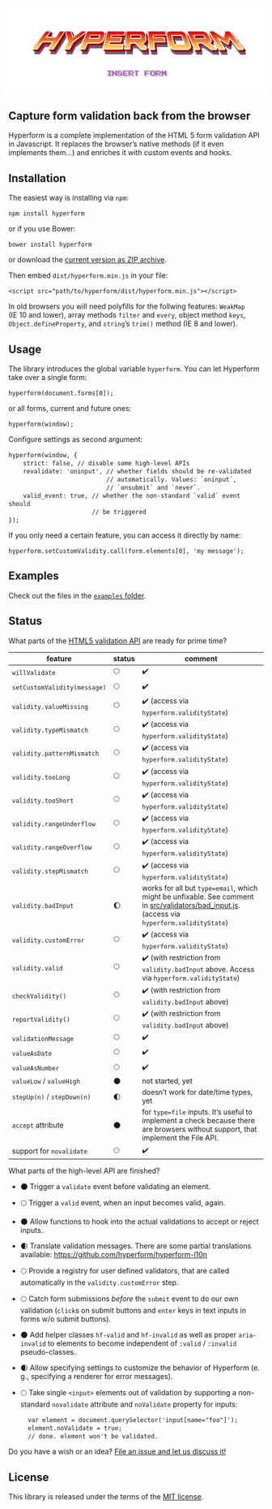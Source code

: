 # ![Text “Hyperform - Insert Form” in 80s arcade game style](stuff/header.png)

## Capture form validation back from the browser

Hyperform is a complete implementation of the HTML 5 form validation API in
Javascript. It replaces the browser’s native methods (if it even implements
them…) and enriches it with custom events and hooks.

## Installation

The easiest way is installing via `npm`:

    npm install hyperform

or if you use Bower:

    bower install hyperform

or download the [current version as ZIP
archive](https://github.com/hyperform/hyperform/archive/master.zip).

Then embed `dist/hyperform.min.js` in your file:

    <script src="path/to/hyperform/dist/hyperform.min.js"></script>

In old browsers you will need polyfills for the follwing features: `WeakMap`
(IE 10 and lower), array methods `filter` and `every`, object method `keys`,
`Object.defineProperty`, and `string`’s `trim()` method (IE 8 and lower).

## Usage

The library introduces the global variable `hyperform`. You can let Hyperform
take over a single form:

    hyperform(document.forms[0]);

or all forms, current and future ones:

    hyperform(window);

Configure settings as second argument:

    hyperform(window, {
        strict: false, // disable some high-level APIs
        revalidate: 'oninput', // whether fields should be re-validated
                               // automatically. Values: `oninput`,
                               // `onsubmit` and `never`.
        valid_event: true, // whether the non-standard `valid` event should
                           // be triggered
    });

If you only need a certain feature, you can access it directly by name:

    hyperform.setCustomValidity.call(form.elements[0], 'my message');

## Examples

Check out the files in the [`examples`
folder](https://github.com/hyperform/hyperform/tree/master/examples).

## Status

What parts of the [HTML5 validation
API](https://html.spec.whatwg.org/multipage/forms.html#constraints) are ready
for prime time?

| feature                      | status             | comment            |
| ---------------------------- | ------------------ | ------------------ |
| `willValidate`               | :full_moon:        | :heavy_check_mark: |
| `setCustomValidity(message)` | :full_moon:        | :heavy_check_mark: |
| `validity.valueMissing`      | :full_moon:        | :heavy_check_mark: (access via `hyperform.validityState`) |
| `validity.typeMismatch`      | :full_moon:        | :heavy_check_mark: (access via `hyperform.validityState`) |
| `validity.patternMismatch`   | :full_moon:        | :heavy_check_mark: (access via `hyperform.validityState`) |
| `validity.tooLong`           | :full_moon:        | :heavy_check_mark: (access via `hyperform.validityState`) |
| `validity.tooShort`          | :full_moon:        | :heavy_check_mark: (access via `hyperform.validityState`) |
| `validity.rangeUnderflow`    | :full_moon:        | :heavy_check_mark: (access via `hyperform.validityState`) |
| `validity.rangeOverflow`     | :full_moon:        | :heavy_check_mark: (access via `hyperform.validityState`) |
| `validity.stepMismatch`      | :full_moon:        | :heavy_check_mark: (access via `hyperform.validityState`) |
| `validity.badInput`          | :waxing_gibbous_moon: | works for all but `type=email`, which might be unfixable. See comment in [src/validators/bad_input.js](src/validators/bad_input.js). (access via `hyperform.validityState`) |
| `validity.customError`       | :full_moon:        | :heavy_check_mark: (access via `hyperform.validityState`) |
| `validity.valid`             | :full_moon:        | :heavy_check_mark: (with restriction from `validity.badInput` above. Access via `hyperform.validityState`) |
| `checkValidity()`            | :full_moon:        | :heavy_check_mark: (with restriction from `validity.badInput` above) |
| `reportValidity()`           | :full_moon:        | :heavy_check_mark: (with restriction from `validity.badInput` above) |
| `validationMessage`          | :full_moon:        | :heavy_check_mark: |
| `valueAsDate`                | :full_moon:        | :heavy_check_mark: |
| `valueAsNumber`              | :full_moon:        | :heavy_check_mark: |
| `valueLow` / `valueHigh`     | :new_moon:         | not started, yet   |
| `stepUp(n)` / `stepDown(n)`  | :first_quarter_moon: | doesn’t work for date/time types, yet |
| `accept` attribute           | :new_moon:         | for `type=file` inputs. It’s useful to implement a check because there are browsers without support, that implement the File API. |
| support for `novalidate`     | :full_moon:        | :heavy_check_mark: |

What parts of the high-level API are finished?

* :new_moon: Trigger a `validate` event before validating an element.
* :full_moon: Trigger a `valid` event, when an input becomes valid, again.
* :new_moon: Allow functions to hook into the actual validations to accept or
    reject inputs.
* :waxing_crescent_moon: Translate validation messages. There are some
    partial translations available: https://github.com/hyperform/hyperform-l10n
* :full_moon: Provide a registry for user defined validators, that are called
    automatically in the `validity.customError` step.
* :full_moon: Catch form submissions _before_ the `submit` event to do our own
    validation (`click`s on submit buttons and `enter` keys in text inputs in
    forms w/o submit buttons).
* :new_moon: Add helper classes `hf-valid` and `hf-invalid` as well as proper
    `aria-invalid` to elements to become independent of `:valid` / `:invalid`
    pseudo-classes.
* :waxing_crescent_moon: Allow specifying settings to customize the behavior of Hyperform
    (e. g., specifying a renderer for error messages).
* :full_moon: Take single `<input>` elements out of validation by supporting a
    non-standard `novalidate` attribute and `noValidate` property for inputs:

        var element = document.querySelector('input[name="foo"]');
        element.noValidate = true;
        // done. element won't be validated.

Do you have a wish or an idea? [File an issue and let us discuss
it!](https://github.com/hyperform/hyperform/issues/new)

## License

This library is released under the terms of the [MIT license](LICENSE.md).
